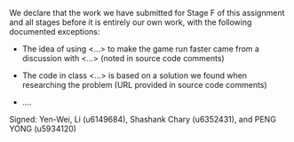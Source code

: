 We declare that the work we have submitted for Stage F of this assignment and all stages before it is entirely our own work, with the following documented exceptions:

* The idea of using <...> to make the game run faster came from a discussion with <...> (noted in source code comments)

* The code in class <...> is based on a solution we found when researching the problem (URL provided in source code comments)

* ....


Signed: Yen-Wei, Li (u6149684), Shashank Chary (u6352431), and PENG YONG (u5934120)
